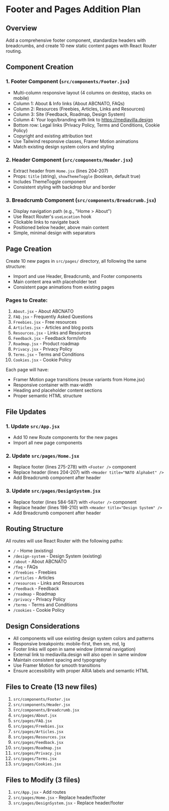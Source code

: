 # Footer and Pages Addition Plan

## Overview

Add a comprehensive footer component, standardize headers with breadcrumbs, and create 10 new static content pages with React Router routing.

## Component Creation

### 1. Footer Component (`src/components/Footer.jsx`)

- Multi-column responsive layout (4 columns on desktop, stacks on mobile)
- Column 1: About & Info links (About ABCNATO, FAQs)
- Column 2: Resources (Freebies, Articles, Links and Resources)
- Column 3: Site (Feedback, Roadmap, Design System)
- Column 4: Your logo/branding with link to https://mediavilla.design
- Bottom row: Legal links (Privacy Policy, Terms and Conditions, Cookie Policy)
- Copyright and existing attribution text
- Use Tailwind responsive classes, Framer Motion animations
- Match existing design system colors and styling

### 2. Header Component (`src/components/Header.jsx`)

- Extract header from `Home.jsx` (lines 204-207)
- Props: `title` (string), `showThemeToggle` (boolean, default true)
- Includes ThemeToggle component
- Consistent styling with backdrop blur and border

### 3. Breadcrumb Component (`src/components/Breadcrumb.jsx`)

- Display navigation path (e.g., "Home > About")
- Use React Router's `useLocation` hook
- Clickable links to navigate back
- Positioned below header, above main content
- Simple, minimal design with separators

## Page Creation

Create 10 new pages in `src/pages/` directory, all following the same structure:

- Import and use Header, Breadcrumb, and Footer components
- Main content area with placeholder text
- Consistent page animations from existing pages

### Pages to Create:

1. `About.jsx` - About ABCNATO
2. `FAQ.jsx` - Frequently Asked Questions
3. `Freebies.jsx` - Free resources
4. `Articles.jsx` - Articles and blog posts
5. `Resources.jsx` - Links and Resources
6. `Feedback.jsx` - Feedback form/info
7. `Roadmap.jsx` - Product roadmap
8. `Privacy.jsx` - Privacy Policy
9. `Terms.jsx` - Terms and Conditions
10. `Cookies.jsx` - Cookie Policy

Each page will have:

- Framer Motion page transitions (reuse variants from Home.jsx)
- Responsive container with max-width
- Heading and placeholder content sections
- Proper semantic HTML structure

## File Updates

### 1. Update `src/App.jsx`

- Add 10 new Route components for the new pages
- Import all new page components

### 2. Update `src/pages/Home.jsx`

- Replace footer (lines 275-278) with `<Footer />` component
- Replace header (lines 204-207) with `<Header title="NATO Alphabet" />`
- Add Breadcrumb component after header

### 3. Update `src/pages/DesignSystem.jsx`

- Replace footer (lines 584-587) with `<Footer />` component
- Replace header (lines 198-210) with `<Header title="Design System" />`
- Add Breadcrumb component after header

## Routing Structure

All routes will use React Router with the following paths:

- `/` - Home (existing)
- `/design-system` - Design System (existing)
- `/about` - About ABCNATO
- `/faq` - FAQs
- `/freebies` - Freebies
- `/articles` - Articles
- `/resources` - Links and Resources
- `/feedback` - Feedback
- `/roadmap` - Roadmap
- `/privacy` - Privacy Policy
- `/terms` - Terms and Conditions
- `/cookies` - Cookie Policy

## Design Considerations

- All components will use existing design system colors and patterns
- Responsive breakpoints: mobile-first, then sm, md, lg
- Footer links will open in same window (internal navigation)
- External link to mediavilla.design will also open in same window
- Maintain consistent spacing and typography
- Use Framer Motion for smooth transitions
- Ensure accessibility with proper ARIA labels and semantic HTML

## Files to Create (13 new files)

1. `src/components/Footer.jsx`
2. `src/components/Header.jsx`
3. `src/components/Breadcrumb.jsx`
4. `src/pages/About.jsx`
5. `src/pages/FAQ.jsx`
6. `src/pages/Freebies.jsx`
7. `src/pages/Articles.jsx`
8. `src/pages/Resources.jsx`
9. `src/pages/Feedback.jsx`
10. `src/pages/Roadmap.jsx`
11. `src/pages/Privacy.jsx`
12. `src/pages/Terms.jsx`
13. `src/pages/Cookies.jsx`

## Files to Modify (3 files)

1. `src/App.jsx` - Add routes
2. `src/pages/Home.jsx` - Replace header/footer
3. `src/pages/DesignSystem.jsx` - Replace header/footer